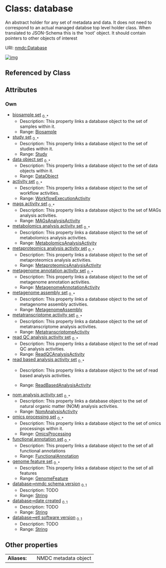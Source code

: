 
# Class: database


An abstract holder for any set of metadata and data. It does not need to correspond to an actual managed databse top level holder class. When translated to JSON-Schema this is the 'root' object. It should contain pointers to other objects of interest

URI: [nmdc:Database](https://microbiomedata/meta/Database)


[![img](https://yuml.me/diagram/nofunky;dir:TB/class/[WorkflowExecutionActivity],[Study],[ReadBasedAnalysisActivity],[ReadQCAnalysisActivity],[OmicsProcessing],[NomAnalysisActivity],[MetatranscriptomeActivity],[MetaproteomicsAnalysisActivity],[MetagenomeAssembly],[MetagenomeAnnotationActivity],[MetabolomicsAnalysisActivity],[GenomeFeature],[FunctionalAnnotation],[GenomeFeature]<genome%20feature%20set%200..*-++[Database&#124;nmdc_schema_version:string%20%3F;date_created:string%20%3F;etl_software_version:string%20%3F],[FunctionalAnnotation]<functional%20annotation%20set%200..*-++[Database],[OmicsProcessing]<omics%20processing%20set%200..*-++[Database],[NomAnalysisActivity]<nom%20analysis%20activity%20set%200..*-++[Database],[ReadBasedAnalysisActivity]<read%20based%20analysis%20activity%20set%200..*-++[Database],[ReadQCAnalysisActivity]<read%20QC%20analysis%20activity%20set%200..*-++[Database],[MetatranscriptomeActivity]<metatranscriptome%20activity%20set%200..*-++[Database],[MetagenomeAssembly]<metagenome%20assembly%20set%200..*-++[Database],[MetagenomeAnnotationActivity]<metagenome%20annotation%20activity%20set%200..*-++[Database],[MetaproteomicsAnalysisActivity]<metaproteomics%20analysis%20activity%20set%200..*-++[Database],[MetabolomicsAnalysisActivity]<metabolomics%20analysis%20activity%20set%200..*-++[Database],[MAGsAnalysisActivity]<mags%20activity%20set%200..*-++[Database],[WorkflowExecutionActivity]<activity%20set%200..*-++[Database],[DataObject]<data%20object%20set%200..*-++[Database],[Study]<study%20set%200..*-++[Database],[Biosample]<biosample%20set%200..*-++[Database],[DataObject],[Biosample],[MAGsAnalysisActivity])](https://yuml.me/diagram/nofunky;dir:TB/class/[WorkflowExecutionActivity],[Study],[ReadBasedAnalysisActivity],[ReadQCAnalysisActivity],[OmicsProcessing],[NomAnalysisActivity],[MetatranscriptomeActivity],[MetaproteomicsAnalysisActivity],[MetagenomeAssembly],[MetagenomeAnnotationActivity],[MetabolomicsAnalysisActivity],[GenomeFeature],[FunctionalAnnotation],[GenomeFeature]<genome%20feature%20set%200..*-++[Database&#124;nmdc_schema_version:string%20%3F;date_created:string%20%3F;etl_software_version:string%20%3F],[FunctionalAnnotation]<functional%20annotation%20set%200..*-++[Database],[OmicsProcessing]<omics%20processing%20set%200..*-++[Database],[NomAnalysisActivity]<nom%20analysis%20activity%20set%200..*-++[Database],[ReadBasedAnalysisActivity]<read%20based%20analysis%20activity%20set%200..*-++[Database],[ReadQCAnalysisActivity]<read%20QC%20analysis%20activity%20set%200..*-++[Database],[MetatranscriptomeActivity]<metatranscriptome%20activity%20set%200..*-++[Database],[MetagenomeAssembly]<metagenome%20assembly%20set%200..*-++[Database],[MetagenomeAnnotationActivity]<metagenome%20annotation%20activity%20set%200..*-++[Database],[MetaproteomicsAnalysisActivity]<metaproteomics%20analysis%20activity%20set%200..*-++[Database],[MetabolomicsAnalysisActivity]<metabolomics%20analysis%20activity%20set%200..*-++[Database],[MAGsAnalysisActivity]<mags%20activity%20set%200..*-++[Database],[WorkflowExecutionActivity]<activity%20set%200..*-++[Database],[DataObject]<data%20object%20set%200..*-++[Database],[Study]<study%20set%200..*-++[Database],[Biosample]<biosample%20set%200..*-++[Database],[DataObject],[Biosample],[MAGsAnalysisActivity])

## Referenced by Class


## Attributes


### Own

 * [biosample set](biosample_set.md)  <sub>0..\*</sub>
     * Description: This property links a database object to the set of samples within it.
     * Range: [Biosample](Biosample.md)
 * [study set](study_set.md)  <sub>0..\*</sub>
     * Description: This property links a database object to the set of studies within it.
     * Range: [Study](Study.md)
 * [data object set](data_object_set.md)  <sub>0..\*</sub>
     * Description: This property links a database object to the set of data objects within it.
     * Range: [DataObject](DataObject.md)
 * [activity set](activity_set.md)  <sub>0..\*</sub>
     * Description: This property links a database object to the set of workflow activities.
     * Range: [WorkflowExecutionActivity](WorkflowExecutionActivity.md)
 * [mags activity set](mags_activity_set.md)  <sub>0..\*</sub>
     * Description: This property links a database object to the set of MAGs analysis activities.
     * Range: [MAGsAnalysisActivity](MAGsAnalysisActivity.md)
 * [metabolomics analysis activity set](metabolomics_analysis_activity_set.md)  <sub>0..\*</sub>
     * Description: This property links a database object to the set of metabolomics analysis activities.
     * Range: [MetabolomicsAnalysisActivity](MetabolomicsAnalysisActivity.md)
 * [metaproteomics analysis activity set](metaproteomics_analysis_activity_set.md)  <sub>0..\*</sub>
     * Description: This property links a database object to the set of metaproteomics analysis activities.
     * Range: [MetaproteomicsAnalysisActivity](MetaproteomicsAnalysisActivity.md)
 * [metagenome annotation activity set](metagenome_annotation_activity_set.md)  <sub>0..\*</sub>
     * Description: This property links a database object to the set of metagenome annotation activities.
     * Range: [MetagenomeAnnotationActivity](MetagenomeAnnotationActivity.md)
 * [metagenome assembly set](metagenome_assembly_set.md)  <sub>0..\*</sub>
     * Description: This property links a database object to the set of metagenome assembly activities.
     * Range: [MetagenomeAssembly](MetagenomeAssembly.md)
 * [metatranscriptome activity set](metatranscriptome_activity_set.md)  <sub>0..\*</sub>
     * Description: This property links a database object to the set of metatranscriptome analysis activities.
     * Range: [MetatranscriptomeActivity](MetatranscriptomeActivity.md)
 * [read QC analysis activity set](read_QC_analysis_activity_set.md)  <sub>0..\*</sub>
     * Description: This property links a database object to the set of read QC analysis activities.
     * Range: [ReadQCAnalysisActivity](ReadQCAnalysisActivity.md)
 * [read based analysis activity set](read_based_analysis_activity_set.md)  <sub>0..\*</sub>
     * Description: This property links a database object to the set of read based analysis activities.
  
     * Range: [ReadBasedAnalysisActivity](ReadBasedAnalysisActivity.md)
 * [nom analysis activity set](nom_analysis_activity_set.md)  <sub>0..\*</sub>
     * Description: This property links a database object to the set of natural organic matter (NOM) analysis activities.
     * Range: [NomAnalysisActivity](NomAnalysisActivity.md)
 * [omics processing set](omics_processing_set.md)  <sub>0..\*</sub>
     * Description: This property links a database object to the set of omics processings within it.
     * Range: [OmicsProcessing](OmicsProcessing.md)
 * [functional annotation set](functional_annotation_set.md)  <sub>0..\*</sub>
     * Description: This property links a database object to the set of all functional annotations
     * Range: [FunctionalAnnotation](FunctionalAnnotation.md)
 * [genome feature set](genome_feature_set.md)  <sub>0..\*</sub>
     * Description: This property links a database object to the set of all features
     * Range: [GenomeFeature](GenomeFeature.md)
 * [database➞nmdc schema version](database_nmdc_schema_version.md)  <sub>0..1</sub>
     * Description: TODO
     * Range: [String](types/String.md)
 * [database➞date created](database_date_created.md)  <sub>0..1</sub>
     * Description: TODO
     * Range: [String](types/String.md)
 * [database➞etl software version](database_etl_software_version.md)  <sub>0..1</sub>
     * Description: TODO
     * Range: [String](types/String.md)

## Other properties

|  |  |  |
| --- | --- | --- |
| **Aliases:** | | NMDC metadata object |

